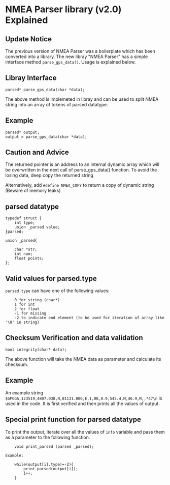 # NMEA Parser library (v2.0) Explained

## Update Notice
The previous version of NMEA Parser was a boilerplate which has been converted into a library.
The new libray "NMEA Parser" has a simple interface method `parse_gps_data()`. Usage is explained below.

## Libray Interface
```
parsed* parse_gps_data(char *data);
```
The above method is implemeted in libray and can be used to split NMEA string into an array of tokens of parsed datatype.

##  Example
```
parsed* output;
output = parse_gps_data(char *data);
```
## Caution and Advice
The returned pointer is an address to an internal dynamic array which will be overwritten in the next  call of parse_gps_data() function. To avoid the losing data, deep copy the returned string

Alternatively, add `#define NMEA_COPY` to return a copy of dynamic string (Beware of memory leaks)

## parsed datatype
```
typedef struct {
    int type;  
    union _parsed value;  
}parsed;

union _parsed{

    char *str;
    int num;
    float points;
};
```

## Valid values for parsed.type
`parsed.type` can have one of the following values:
```
    0 for string (char*)
    1 for int
    2 for float
    -1 for missing
    -2 to indicate end element (to be used for iteration of array like '\0' in string)
```

## Checksum Verification and data validation
```
bool integrity(char* data);
```
The above function will take the NMEA data as parameter and calculate its checksum.

## Example
An example string `$GPGGA,123519,4807.038,N,01131.000,E,1,08,0.9,545.4,M,46.9,M,,*47\n` is used in the code. It is first verified and then prints all the values of output.

## Special print function for parsed datatype 
To print the output, iterate over all the values of `info` variable and pass them as a parameter to the following function.
```
    void print_parsed (parsed _parsed);

Example:

    while(output[i].type!=-2){
        print_parsed(output[i]);
        i++;
    }
```